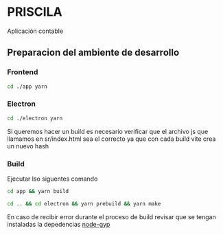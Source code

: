 # PRISCILA

Aplicación contable

## Preparacion del ambiente de desarrollo

### Frontend

```bash
cd ./app yarn
```

### Electron

```bash
cd ./electron yarn
```

Si queremos hacer un build es necesario verificar que el archivo js que llamamos en sr/index.html sea el correcto ya que con cada build vite crea un nuevo hash

### Build

Ejecutar lso siguentes comando

```bash
cd app && yarn build
```

```bash
cd .. && cd electron && yarn prebuild && yarn make
```

En caso de recibir error durante el proceso de build revisar que se tengan instaladas la depedencias [node-gyp](https://github.com/nodejs/node-gyp#on-windows)
